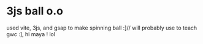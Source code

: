 # 3js ball o.o
used vite, 3js, and gsap to make spinning ball :]// will probably use to teach gwc :], hi maya ! lol
